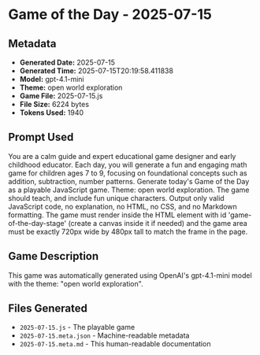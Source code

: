 # Game of the Day - 2025-07-15

## Metadata
- **Generated Date:** 2025-07-15
- **Generated Time:** 2025-07-15T20:19:58.411838
- **Model:** gpt-4.1-mini
- **Theme:** open world exploration
- **Game File:** 2025-07-15.js
- **File Size:** 6224 bytes
- **Tokens Used:** 1940

## Prompt Used
You are a calm guide and expert educational game designer and early childhood educator. Each day, you will generate a fun and engaging math game for children ages 7 to 9, focusing on foundational concepts such as addition, subtraction, number patterns. Generate today's Game of the Day as a playable JavaScript game. Theme: open world exploration. The game should teach, and include fun unique characters. Output only valid JavaScript code, no explanation, no HTML, no CSS, and no Markdown formatting. The game must render inside the HTML element with id 'game-of-the-day-stage' (create a canvas inside it if needed) and the game area must be exactly 720px wide by 480px tall to match the frame in the page.

## Game Description
This game was automatically generated using OpenAI's gpt-4.1-mini model with the theme: "open world exploration".

## Files Generated
- `2025-07-15.js` - The playable game
- `2025-07-15.meta.json` - Machine-readable metadata
- `2025-07-15.meta.md` - This human-readable documentation
